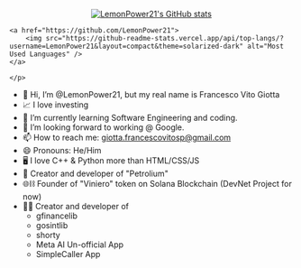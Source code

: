 <p align="center">
    <a href="https://github.com/LemonPower21">
        <img src="https://github-readme-stats.vercel.app/api?username=LemonPower21&show_icons=true&theme=solarized-dark&hide_rank=false" alt="LemonPower21's GitHub stats" />
    </a>

    <a href="https://github.com/LemonPower21">
        <img src="https://github-readme-stats.vercel.app/api/top-langs/?username=LemonPower21&layout=compact&theme=solarized-dark" alt="Most Used Languages" />
    </a>
    
    </p>

- 👋 Hi, I’m @LemonPower21, but my real name is Francesco Vito Giotta
- 📈 I love investing
- 🌱 I’m currently learning Software Engineering and coding.
- 💞️ I’m looking forward to working @ Google.
- 📫 How to reach me: giotta.francescovitosp@gmail.com
- 😄 Pronouns: He/Him
- 🖥️ I love C++ & Python more than HTML/CSS/JS
- 🤖 Creator and developer of "Petrolium"
- 🌐⛓️ Founder of "Viniero" token on Solana Blockchain (DevNet Project for now)
- 👨‍💻 Creator and developer of
  + gfinancelib
  + gosintlib
  + shorty
  + Meta AI Un-official App
  + SimpleCaller App


<!---
LemonPower21/LemonPower21 is a ✨ special ✨ repository because its `README.md` (this file) appears on your GitHub profile.
You can click the Preview link to take a look at your changes.
--->
